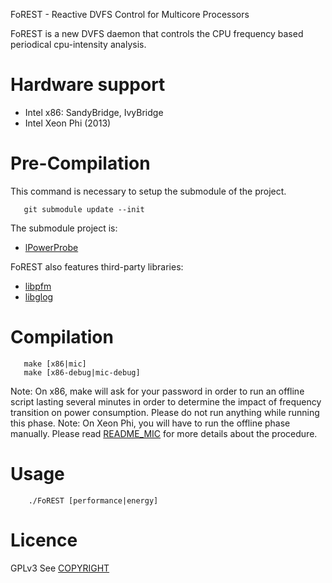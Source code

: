 FoREST - Reactive DVFS Control for Multicore Processors

FoREST is a new DVFS daemon that controls the CPU frequency based periodical cpu-intensity analysis.

# Hardware support
* Intel x86: SandyBridge, IvyBridge
* Intel Xeon Phi (2013)

# Pre-Compilation
This command is necessary to setup the submodule of the project.
```
   git submodule update --init
```

The submodule project is:
* [lPowerProbe](https://github.com/LittleWhite-tb/lpowerprobe)

FoREST also features third-party libraries:
* [libpfm](http://perfmon2.sourceforge.net/)
* [libglog](https://code.google.com/p/google-glog/)

# Compilation
```
   make [x86|mic]
   make [x86-debug|mic-debug]
```
Note: On x86, make will ask for your password in order to run an offline script lasting several minutes in order to determine the impact of frequency transition on power consumption. Please do not run anything while running this phase.
Note: On Xeon Phi, you will have to run the offline phase manually. Please read [README_MIC](https://github.com/LittleWhite-tb/forest-dvfs/blob/master/README_MIC) for more details about the procedure.

# Usage 
```
    ./FoREST [performance|energy]
```

# Licence
GPLv3
See [COPYRIGHT](https://github.com/LittleWhite-tb/forest-dvfs/blob/master/COPYRIGHT)

